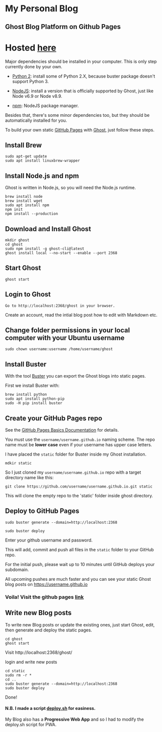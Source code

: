 # My Personal Blog
## Ghost Blog Platform on Github Pages

# Hosted [here](https://blog.abhijithvijayan.me)


Major dependencies should be installed in your computer. This is only step currently done by your own.

- [Python 2](https://www.python.org/download/releases/2.7.2/): install some of Python 2.X, because buster package doesn't support Python 3.

- [NodeJS](https://docs.ghost.org/docs/supported-node-versions): install a version that is officially supported by Ghost, just like Node v6.9 or Node v8.9.

- [npm](https://nodejs.org/en/): NodeJS package manager.

Besides that, there's some minor dependencies too, but they should be automatically installed for you.

To build your own static [GitHub Pages](https://pages.github.com) with [Ghost](https://ghost.org), just follow these steps.

## Install Brew
```
sudo apt-get update
sudo apt install linuxbrew-wrapper
```

## Install Node.js and npm
Ghost is written in Node.js, so you will need the Node.js runtime.

```
brew install node
brew install wget
sudo apt install npm
npm init
npm install --production
```

## Download and Install Ghost
```
mkdir ghost
cd ghost
sudo npm install -g ghost-cli@latest
ghost install local --no-start --enable --port 2368
```
## Start Ghost
```
ghost start
```

## Login to Ghost
```
Go to http://localhost:2368/ghost in your browser.
```
Create an account, read the intial blog post how to edit with Markdown etc.

## Change folder permissions in your local computer with your Ubuntu username
```
sudo chown username:username /home/username/ghost
```

## Install Buster
With the tool [Buster](https://github.com/axitkhurana/buster) you can export the Ghost blogs into static pages. 

First we install Buster with:
```
brew install python
sudo apt install python-pip
sudo -H pip install buster
```
## Create your GitHub Pages repo
See the [GitHub Pages Basics Documentation](https://help.github.com/categories/20/articles) for details.

You must use the `username/username.github.io` naming scheme. The repo name must be **lower case** even if your username has upper case letters.

I have placed the `static` folder for Buster inside my Ghost installation. 
```
mdkir static
```
So I just cloned my `username/username.github.io` repo with a target directory name like this:
```
git clone https://github.com/username/username.github.io.git static
```
This will clone the empty repo to the 'static' folder inside ghost directory.

## Deploy to GitHub Pages
```
sudo buster generate --domain=http://localhost:2368

sudo buster deploy
```
Enter your github username and password.

This will add, commit and push all files in the `static` folder to your GitHub repo.

For the initial push, please wait up to 10 minutes until GitHub deploys your subdomain.

All upcoming pushes are much faster and you can see your static Ghost blog posts on https://username.github.io

### Voila! Visit the github pages [link](https://abhijithvijayan.github.io/ghost)

## Write new Blog posts
To write new Blog posts or update the existing ones, just start Ghost, edit, then generate and deploy the static pages.
```
cd ghost
ghost start
```
Visit http://localhost:2368/ghost/

login and write new posts

```
cd static
sudo rm -r *
cd ..
sudo buster generate --domain=http://localhost:2368
sudo buster deploy
```

Done!

#### N.B. I made a script [deploy.sh](https://raw.githubusercontent.com/abhijithvijayan/ghost-on-github-pages/master/deploy.sh) for easiness.

My Blog also has a **Progressive Web App** and so I had to modify the deploy.sh script for PWA.
